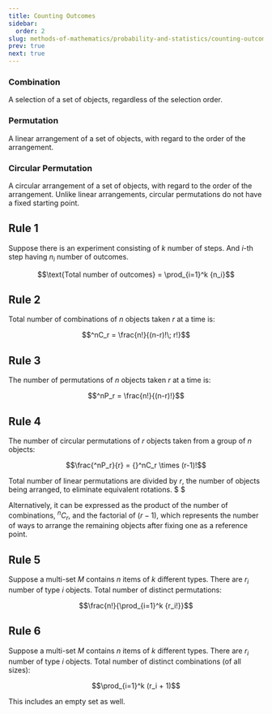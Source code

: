 ```yaml
---
title: Counting Outcomes
sidebar:
  order: 2
slug: methods-of-mathematics/probability-and-statistics/counting-outcomes
prev: true
next: true
---
```


### Combination

A selection of a set of objects, regardless of the selection order.

### Permutation

A linear arrangement of a set of objects, with regard to the order of the arrangement.

### Circular Permutation

A circular arrangement of a set of objects, with regard to the order of the arrangement. Unlike linear arrangements, circular permutations do not have a fixed starting point.

## Rule 1

Suppose there is an experiment consisting of $k$ number of steps. And $i$-th
step having $n_i$ number of outcomes.

```math
\text{Total number of outcomes} = \prod_{i=1}^k {n_i}
```

## Rule 2

Total number of combinations of $n$ objects taken $r$ at a time is:

```math
^nC_r = \frac{n!}{(n-r)!\; r!}
```

## Rule 3

The number of permutations of $n$ objects taken $r$ at a time is:

```math
^nP_r = \frac{n!}{(n-r)!}
```

## Rule 4

The number of circular permutations of $r$ objects taken from a group of $n$
objects:

```math
\frac{^nP_r}{r} = {}^nC_r \times (r-1)!
```

Total number of linear permutations are divided by $r$, the number of objects being arranged, to eliminate equivalent rotations. $ $ 

Alternatively, it can be expressed as the product of the number of combinations, ${}^nC_r$, and the factorial of $(r-1)$, which represents the number of ways to arrange the remaining objects after fixing one as a reference point.

## Rule 5

Suppose a multi-set $M$ contains $n$ items of $k$ different types. There are
$r_i$ number of type $i$ objects. Total number of distinct permutations:

```math
\frac{n!}{\prod_{i=1}^k {r_i!}}
```

## Rule 6

Suppose a multi-set $M$ contains $n$ items of $k$ different types. There are
$r_i$ number of type $i$ objects. Total number of distinct combinations (of all sizes):

```math
\prod_{i=1}^k (r_i + 1)
```

This includes an empty set as well.
